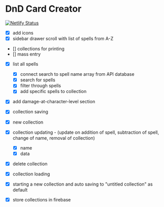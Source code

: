# DnD Card Creator

[![Netlify Status](https://api.netlify.com/api/v1/badges/0d54f1d6-c71b-4eb0-8d36-bf4d5733bb03/deploy-status)](https://app.netlify.com/sites/dnd-card-creator/deploys)

- [x] add icons
- [x] sidebar drawer scroll with list of spells from A-Z
- [] collections for printing
- [] mass entry
- [x] list all spells
  - [x] connect search to spell name array from API database
  - [x] search for spells
  - [x] filter through spells
  - [x] add specific spells to collection
- [x] add damage-at-character-level section

- [x] collection saving
- [x] new collection
- [x] collection updating - (update on addition of spell, subtraction of spell, change of name, removal of collection)
  - [x] name
  - [x] data
- [x] delete collection
- [x] collection loading
- [x] starting a new collection and auto saving to "untitled collection" as default
- [x] store collections in firebase
